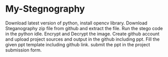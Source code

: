 # My-Stegnography
Download latest version of python, install opencv library.
Download Steganography zip file from github and extract the file.
Run the stego code in the python idle.
Encrypt and Decrypt the image.
Create github account and upload project sources and output in the github including ppt.
Fill the given ppt template including github link.
submit the ppt in the project submission form.
